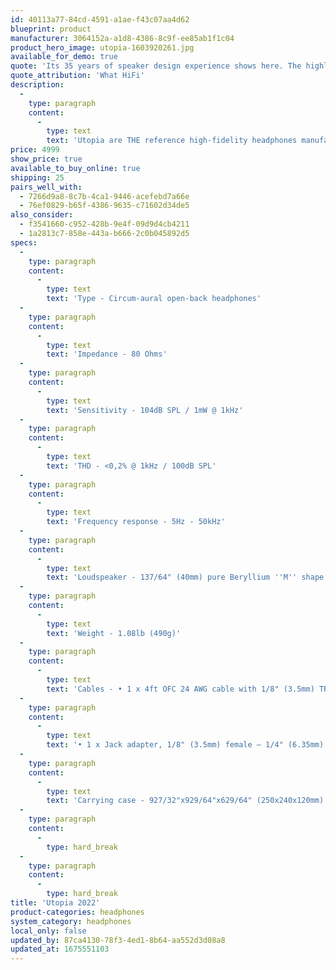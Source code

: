 ```yaml
---
id: 40113a77-84cd-4591-a1ae-f43c07aa4d62
blueprint: product
manufacturer: 3064152a-a1d8-4386-8c9f-ee85ab1f1c04
product_hero_image: utopia-1603920261.jpg
available_for_demo: true
quote: 'Its 35 years of speaker design experience shows here. The highlight is the 40mm Beryllium drive unit, which covers the frequency range from 5Hz to 50kHz, and is shaped to deliver exactly the kind of dispersion the engineers wanted'
quote_attribution: 'What HiFi'
description:
  -
    type: paragraph
    content:
      -
        type: text
        text: 'Utopia are THE reference high-fidelity headphones manufactured in France by Focal. They are the result of 40 years of innovation, development and manufacturing of high-end speaker drivers and loudspeakers. Equipped with exclusive technology, they offer striking realism, neutrality, dynamics and clarity, for sound with unrivalled purity. Utopia are unique they are the world’s first audiophile headphones to be equipped with totally open-backed full-range speaker drivers with pure Beryllium ’M’-shaped domes. They meet all the requirements expected of high-end headphones due to their sophisticated and elegant design and to purposeful materiality, such as the carbon fibre yoke and true lambskin leather ear cushions.'
price: 4999
show_price: true
available_to_buy_online: true
shipping: 25
pairs_well_with:
  - 7266d9a8-8c7b-4ca1-9446-acefebd7a66e
  - 76ef0829-b65f-4386-9635-c71602d34de5
also_consider:
  - f3541660-c952-428b-9e4f-09d9d4cb4211
  - 1a2813c7-858e-443a-b666-2c0b045892d5
specs:
  -
    type: paragraph
    content:
      -
        type: text
        text: 'Type - Circum-aural open-back headphones'
  -
    type: paragraph
    content:
      -
        type: text
        text: 'Impedance - 80 Ohms'
  -
    type: paragraph
    content:
      -
        type: text
        text: 'Sensitivity - 104dB SPL / 1mW @ 1kHz'
  -
    type: paragraph
    content:
      -
        type: text
        text: 'THD - <0,2% @ 1kHz / 100dB SPL'
  -
    type: paragraph
    content:
      -
        type: text
        text: 'Frequency response - 5Hz - 50kHz'
  -
    type: paragraph
    content:
      -
        type: text
        text: 'Loudspeaker - 137/64" (40mm) pure Beryllium ''M'' shape dome'
  -
    type: paragraph
    content:
      -
        type: text
        text: 'Weight - 1.08lb (490g)'
  -
    type: paragraph
    content:
      -
        type: text
        text: 'Cables - • 1 x 4ft OFC 24 AWG cable with 1/8" (3.5mm) TRS Jack connector • 1 x 10ft OFC 24 AWG cable with 4-pin XLR connector'
  -
    type: paragraph
    content:
      -
        type: text
        text: '• 1 x Jack adapter, 1/8" (3.5mm) female – 1/4" (6.35mm) male'
  -
    type: paragraph
    content:
      -
        type: text
        text: 'Carrying case - 927/32"x929/64"x629/64" (250x240x120mm)'
  -
    type: paragraph
    content:
      -
        type: hard_break
  -
    type: paragraph
    content:
      -
        type: hard_break
title: 'Utopia 2022'
product-categories: headphones
system_category: headphones
local_only: false
updated_by: 87ca4130-78f3-4ed1-8b64-aa552d3d08a8
updated_at: 1675551103
---
```

